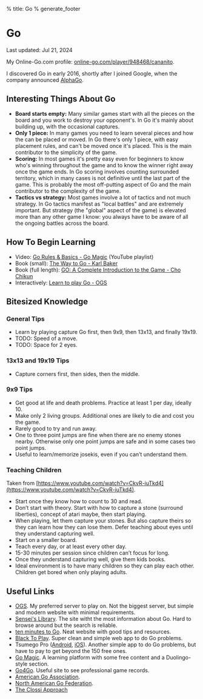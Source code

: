 % title: Go
% generate_footer

# Go

<span id="last-updated">Last updated: Jul 21, 2024</span>

My Online-Go.com profile: [online-go.com/player/948468/cananito](https://online-go.com/player/948468/cananito).

I discovered Go in early 2016, shortly after I joined Google, when the company announced [AlphaGo](https://en.wikipedia.org/wiki/AlphaGo_versus_Lee_Sedol).

## Interesting Things About Go

* **Board starts empty:** Many similar games start with all the pieces on the board and you work to destroy your opponent's. In Go it's mainly about building up, with the occasional captures.
* **Only 1 piece:** In many games you need to learn several pieces and how the can be placed or moved. In Go there's only 1 piece, with easy placement rules, and can't be moved once it's placed. This is the main contributor to the simplicity of the game.
* **Scoring:** In most games it's pretty easy even for beginners to know who's winning throughout the game and to know the winner right away once the game ends. In Go scoring involves counting surrounded territory, which in many cases is not definitive until the last part of the game. This is probably the most off-putting aspect of Go and the main contributor to the complexity of the game.
* **Tactics vs strategy:** Most games involve a lot of tactics and not much strategy. In Go tactics manifest as "local battles" and are extremely important. But strategy (the "global" aspect of the game) is elevated more than any other game I know: you always have to be aware of all the ongoing battles across the board.

## How To Begin Learning

* Video: [Go Rules & Basics - Go Magic](https://www.youtube.com/playlist?list=PL4DLlaT_bvDG5y6WSfXU8cQsTsb4o3YnT) (YouTube playlist)
* Book (small): [The Way to Go - Karl Baker](https://www.usgo-archive.org/sites/default/files/pdf/W2Go8x11.pdf)
* Book (full length): [GO: A Complete Introduction to the Game - Cho Chikun](https://www.amazon.com/GO-Introduction-Chikun-Cho-9-dan/dp/4906574505)
* Interactively: [Learn to play Go - OGS](https://online-go.com/learn-to-play-go)

## Bitesized Knowledge

### General Tips

* Learn by playing capture Go first, then 9x9, then 13x13, and finally 19x19.
* TODO: Speed of a move.
* TODO: Space for 2 eyes.

### 13x13 and 19x19 Tips

* Capture corners first, then sides, then the middle.

### 9x9 Tips

* Get good at life and death problems. Practice at least 1 per day, ideally 10.
* Make only 2 living groups. Additional ones are likely to die and cost you the game.
* Rarely good to try and run away.
* One to three point jumps are fine when there are no enemy stones nearby. Otherwise only one point jumps are safe and in some cases two point jumps.
* Useful to learn/memorize josekis, even if you can’t understand them.

### Teaching Children

Taken from [https://www.youtube.com/watch?v=CkvR-iuTkd4](https://www.youtube.com/watch?v=CkvR-iuTkd4).

* Start once they know how to count to 30 and read.
* Don’t start with theory. Start with how to capture a stone (surround liberties), concept of atari maybe, then start playing.
* When playing, let them capture your stones. But also capture theirs so they can learn how they can lose them. Defer teaching about eyes until they understand capturing well.
* Start on a smaller board.
* Teach every day, or at least every other day.
* 15-30 minutes per session since children can’t focus for long.
* Once they understand capturing well, give them kids books.
* Ideal environment is to have many children so they can play each other. Children get bored when only playing adults.

## Useful Links

* [OGS](https://online-go.com/). My preferred server to play on. Not the biggest server, but simple and modern website with minimal requirements.
* [Sensei's Library](https://senseis.xmp.net/). The site witht the most information about Go. Hard to browse around but the search is reliable.
* [ten minutes to Go](https://tenminutestogo.co.uk/). Neat website with good tips and resources.
* [Black To Play](https://blacktoplay.com/). Super clean and simple web app to do Go problems.
* Tsumego Pro ([Android](https://play.google.com/store/apps/details?id=net.lrstudios.android.tsumego_workshop), [iOS](https://apps.apple.com/us/app/tsumego-pro-go-problems/id892041876)). Another simple app to do Go problems, but have to pay to get beyond the 150 free ones.
* [Go Magic](https://gomagic.org/). A learning platform with some free content and a Duolingo-style section.
* [Go4Go](https://www.go4go.net/go/). Useful site to see professional game records.
* [American Go Association](https://www.usgo.org/).
* [North American Go Federation](https://nagofed.org/).
* [The Clossi Approach](https://shawnsgogroup.com/clossi_approach)
